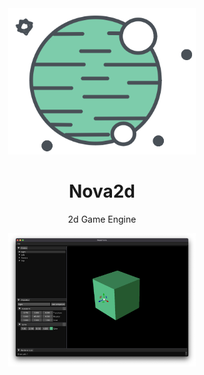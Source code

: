 <div align="center">

<img src="images/Nova2d-logo-white.png" alt="nova2d-logo" width="300">

# Nova2d

2d Game Engine

<img src="images/supernova-editor.png" width="300" alt="spritesheet-gif">
</div>